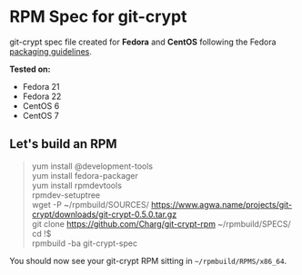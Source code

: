 # RPM Spec for git-crypt 
git-crypt spec file created for **Fedora** and **CentOS** following the Fedora [packaging guidelines](https://fedoraproject.org/wiki/Packaging:Guidelines?rd=Packaging/Guidelinesa).

**Tested on:**  
- Fedora 21
- Fedora 22
- CentOS 6
- CentOS 7

## Let's build an RPM
> yum install @development-tools  
> yum install fedora-packager  
> yum install rpmdevtools  
> rpmdev-setuptree  
> wget -P ~/rpmbuild/SOURCES/ https://www.agwa.name/projects/git-crypt/downloads/git-crypt-0.5.0.tar.gz  
> git clone https://github.com/Charg/git-crypt-rpm ~/rpmbuild/SPECS/  
> cd !$  
> rpmbuild -ba git-crypt-spec  

You should now see your git-crypt RPM sitting in `~/rpmbuild/RPMS/x86_64`.
